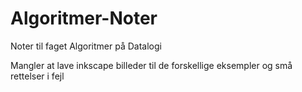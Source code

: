 # Algoritmer-Noter
Noter til faget Algoritmer på Datalogi

Mangler at lave inkscape billeder til de forskellige eksempler og små rettelser i fejl
